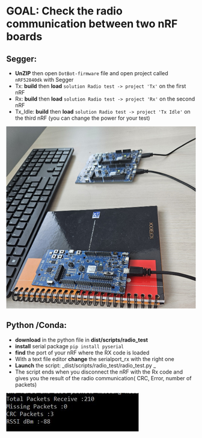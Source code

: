 # GOAL: Check the radio communication between two nRF boards

## Segger:
  * **UnZIP** then open `DotBot-firmware` file and open project called `nRF52840dk` with Segger
  * Tx: **build** then **load** `solution Radio test -> project 'Tx'` on the first nRF
  * Rx: **build** then **load** `solution Radio test -> project 'Rx'` on the second nRF
  * Tx_Idle: **build** then **load** `solution Radio test -> project 'Tx Idle'` on the third nRF (you can change the power for your test)

  ![Démo](../doc/sphinx/_static/images/radio_test_setup.jpg)
    
 ## Python /Conda:
  * **download** in the python file in **dist/scripts/radio_test**
  * **install** serial package `pip install pyserial`
  * **find** the port of your nRF where the RX code is loaded
  * With a text file editor **change** the serialport_rx with the right one
  * **Launch** the script: _dist/scripts/radio_test/radio_test.py	_
  * The script ends when you disconnect the nRF with the Rx code and gives you the result of the radio communication( CRC, Error, number of packets)

  ![Python](../doc/sphinx/_static/images/radio_test_demo_python.jpg)
  
